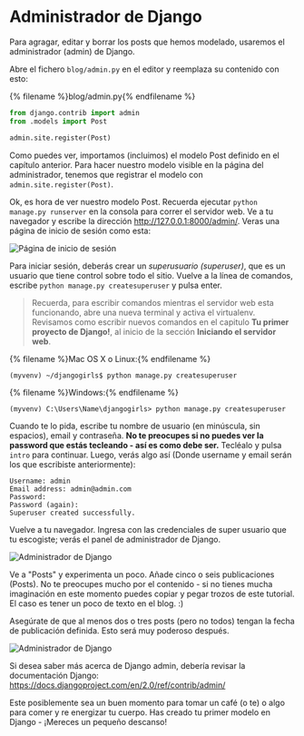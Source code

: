 # Administrador de Django

Para agragar, editar y borrar los posts que hemos modelado, usaremos el administrador (admin) de Django.

Abre el fichero `blog/admin.py` en el editor y reemplaza su contenido con esto:

{% filename %}blog/admin.py{% endfilename %}

```python
from django.contrib import admin
from .models import Post

admin.site.register(Post)
```

Como puedes ver, importamos (incluimos) el modelo Post definido en el capítulo anterior. Para hacer nuestro modelo visible en la página del administrador, tenemos que registrar el modelo con `admin.site.register(Post)`.

Ok, es hora de ver nuestro modelo Post. Recuerda ejecutar `python manage.py runserver` en la consola para correr el servidor web. Ve a tu navegador y escribe la dirección http://127.0.0.1:8000/admin/. Veras una página de inicio de sesión como esta:

![Página de inicio de sesión](images/login_page2.png)

Para iniciar sesión, deberás crear un *superusuario (superuser)*, que es un usuario que tiene control sobre todo el sitio. Vuelve a la línea de comandos, escribe `python manage.py createsuperuser` y pulsa enter.

> Recuerda, para escribir comandos mientras el servidor web esta funcionando, abre una nueva terminal y activa el virtualenv. Revisamos como escribir nuevos comandos en el capitulo **Tu primer proyecto de Django!**, al inicio de la sección **Iniciando el servidor web**.

{% filename %}Mac OS X o Linux:{% endfilename %}

    (myvenv) ~/djangogirls$ python manage.py createsuperuser
    

{% filename %}Windows:{% endfilename %}

    (myvenv) C:\Users\Name\djangogirls> python manage.py createsuperuser
    

Cuando te lo pida, escribe tu nombre de usuario (en minúscula, sin espacios), email y contraseña. **No te preocupes si no puedes ver la password que estás tecleando - así es como debe ser.** Tecléalo y pulsa `intro` para continuar. Luego, verás algo así (Donde username y email serán los que escribiste anteriormente):

    Username: admin
    Email address: admin@admin.com
    Password:
    Password (again):
    Superuser created successfully.
    

Vuelve a tu navegador. Ingresa con las credenciales de super usuario que tu escogiste; verás el panel de administrador de Django.

![Administrador de Django](images/django_admin3.png)

Ve a "Posts" y experimenta un poco. Añade cinco o seis publicaciones (Posts). No te preocupes mucho por el contenido - si no tienes mucha imaginación en este momento puedes copiar y pegar trozos de este tutorial. El caso es tener un poco de texto en el blog. :)

Asegúrate de que al menos dos o tres posts (pero no todos) tengan la fecha de publicación definida. Esto será muy poderoso después.

![Administrador de Django](images/edit_post3.png)

Si desea saber más acerca de Django admin, debería revisar la documentación Django: https://docs.djangoproject.com/en/2.0/ref/contrib/admin/

Este posiblemente sea un buen momento para tomar un café (o te) o algo para comer y re energizar tu cuerpo. Has creado tu primer modelo en Django - ¡Mereces un pequeño descanso!